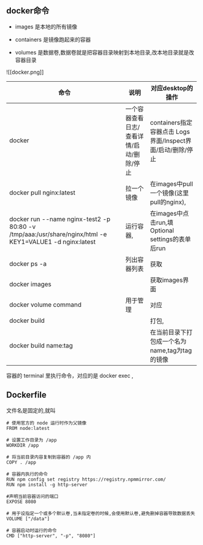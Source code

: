 ## docker命令

- images 是本地的所有镜像

- containers 是镜像跑起来的容器

- volumes 是数据卷,数据卷就是把容器目录映射到本地目录,改本地目录就是改容器目录


![[docker.png]]

| 命令                                                                                                      | 说明                     | 对应desktop的操作                               |
| ------------------------------------------------------------------------------------------------------- | ---------------------- | ------------------------------------------ |
| docker                                                                                                  | 一个容器查看日志/查看详情/启动/删除/停止 | containers指定容器点击 Logs界面/Inspect界面/启动/删除/停止 |
| docker pull nginx:latest                                                                                | 拉一个镜像                  | 在images中pull一个镜像(这里pull的nginx),            |
| docker run --name nginx-test2 -p 80:80 -v /tmp/aaa:/usr/share/nginx/html -e KEY1=VALUE1 -d nginx:latest | 运行容器,                  | 在images中点击run,填Optional settings的表单后run    |
| docker ps -a                                                                                            | 列出容器列表                 | 获取                                         |
| docker images                                                                                           |                        | 获取images界面                                 |
| docker volume command                                                                                   | 用于管理                   | 对应                                         |
| docker build                                                                                            |                        | 打包,                                        |
| docker build name:tag                                                                                   |                        | 在当前目录下打包成一个名为name,tag为tag的镜像               |


容器的 terminal 里执行命令，对应的是 docker exec ,

## Dockerfile

文件名是固定的,就叫

```shell
# 使用官方的 node 运行时作为父镜像  
FROM node:latest
  
# 设置工作目录为 /app  
WORKDIR /app
  
# 将当前目录内容复制到容器的 /app 内  
COPY . /app  
  
# 容器内执行的命令
RUN npm config set registry https://registry.npmmirror.com/
RUN npm install -g http-server

#声明当前容器访问的端口
EXPOSE 8080

# 用于设指定一个或多个默认卷,当未指定卷的时候,会使用默认卷,避免删掉容器导致数据丢失
VOLUME ["/data"] 

# 容器启动时运行的命令  
CMD ["http-server", "-p", "8080"]
```